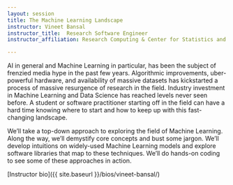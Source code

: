 ```yaml
---
layout: session
title: The Machine Learning Landscape
instructor: Vineet Bansal
instructor_title:  Research Software Engineer
instructor_affiliation: Research Computing & Center for Statistics and Machine Learning (CSML), Princeton University

---
```


AI in general and Machine Learning in particular, has been the subject of frenzied media hype in the past few years. Algorithmic improvements, uber-powerful hardware, and availability of massive datasets has kickstarted a process of massive resurgence of research in the field. Industry investment in Machine Learning and Data Science has reached levels never seen before. A student or software practitioner starting off in the field can have a hard time knowing where to start and how to keep up with this fast-changing landscape.

We’ll take a top-down approach to exploring the field of Machine Learning. Along the way, we’ll demystify core concepts and bust some jargon. We’ll develop intuitions on widely-used Machine Learning models and explore software libraries that map to these techniques. We’ll do hands-on coding to see some of these approaches in action.


[Instructor bio]({{ site.baseurl }}/bios/vineet-bansal/)
